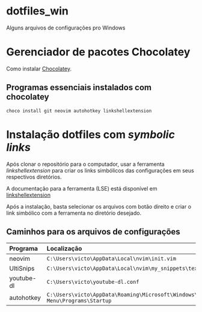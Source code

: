# dotfiles_win
Alguns arquivos de configurações pro Windows

# Gerenciador de pacotes Chocolatey

Como instalar [Chocolatey](https://chocolatey.org/install).

## Programas essenciais instalados com chocolatey

`choco install git neovim autohotkey linkshellextension`

# Instalação dotfiles com *symbolic links*

Após clonar o repositório para o computador, usar a ferramenta *linkshellextension* para criar os links simbólicos das configurações em seus respectivos diretórios.

A documentação para a ferramenta (LSE) está disponível em [linkshellextension](https://schinagl.priv.at/nt/hardlinkshellext/linkshellextension.html)

Após a instalação, basta selecionar os arquivos com botão direito e criar o link simbólico com a ferramenta no diretório desejado.

## Caminhos para os arquivos de configurações

|  Programa  	|                                   Localização                                  	|
|:-----------	|:------------------------------------------------------------------------------	|
| neovim     	| `C:\Users\victo\AppData\Local\nvim\init.vim`                                   	|
| UltiSnips  	| `C:\Users\victo\AppData\Local\nvim\my_snippets\tex.snippets`                   	|
| youtube-dl 	| `C:\Users\victo\youtube-dl.conf`                                               	|
| autohotkey 	| `C:\Users\victo\AppData\Roaming\Microsoft\Windows\Start Menu\Programs\Startup` 	|